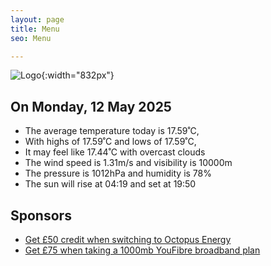 ```yaml
---
layout: page
title: Menu
seo: Menu

---
```


![Logo](/images/logo.jpg){:width="832px"}

<!-- weather_marker starts -->
## On Monday, 12 May 2025

- The average temperature today is 17.59˚C,
- With highs of 17.59˚C and lows of 17.59˚C,
- It may feel like 17.44˚C with overcast clouds
- The wind speed is 1.31m/s and visibility is 10000m
- The pressure is 1012hPa and humidity is 78%
- The sun will rise at 04:19 and set at 19:50

<!-- weather_marker ends -->

## Sponsors

- [Get £50 credit when switching to Octopus Energy](https://bit.ly/3oD1nnS)
- [Get £75 when taking a 1000mb YouFibre broadband plan](https://aklam.io/91zWhU?)
